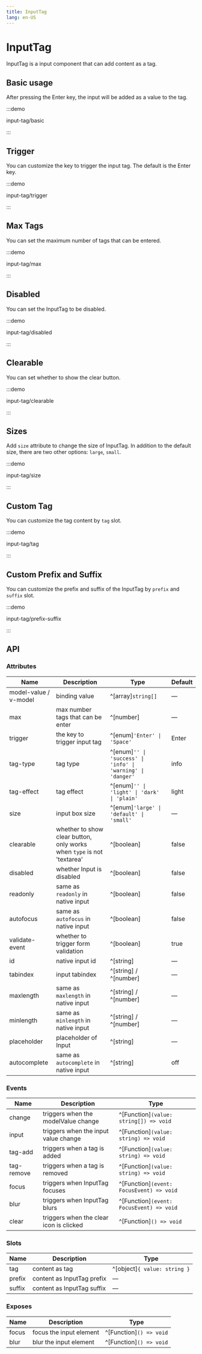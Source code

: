 ```yaml
---
title: InputTag
lang: en-US
---
```


# InputTag

InputTag is a input component that can add content as a tag.

## Basic usage

After pressing the Enter key, the input will be added as a value to the tag.

:::demo

input-tag/basic

:::

## Trigger

You can customize the key to trigger the input tag. The default is the Enter key.

:::demo

input-tag/trigger

:::

## Max Tags

You can set the maximum number of tags that can be entered.

:::demo

input-tag/max

:::

## Disabled

You can set the InputTag to be disabled.

:::demo

input-tag/disabled

:::

## Clearable

You can set whether to show the clear button.

:::demo

input-tag/clearable

:::

## Sizes

Add `size` attribute to change the size of InputTag. In addition to the default size, there are two other options: `large`, `small`.

:::demo

input-tag/size

:::

## Custom Tag

You can customize the tag content by `tag` slot.

:::demo

input-tag/tag

:::

## Custom Prefix and Suffix

You can customize the prefix and suffix of the InputTag by `prefix` and `suffix` slot.

:::demo

input-tag/prefix-suffix

:::

## API

### Attributes

| Name                  | Description                                                            | Type                                                        | Default |
| --------------------- | ---------------------------------------------------------------------- | ----------------------------------------------------------- | ------- |
| model-value / v-model | binding value                                                          | ^[array]`string[]`                                          | —       |
| max                   | max number tags that can be enter                                      | ^[number]                                                   | —       |
| trigger               | the key to trigger input tag                                           | ^[enum]`'Enter' \| 'Space'`                                 | Enter   |
| tag-type              | tag type                                                               | ^[enum]`'' \| 'success' \| 'info' \| 'warning' \| 'danger'` | info    |
| tag-effect            | tag effect                                                             | ^[enum]`'' \| 'light' \| 'dark' \| 'plain'`                 | light   |
| size                  | input box size                                                         | ^[enum]`'large' \| 'default' \| 'small'`                    | —       |
| clearable             | whether to show clear button, only works when `type` is not 'textarea' | ^[boolean]                                                  | false   |
| disabled              | whether Input is disabled                                              | ^[boolean]                                                  | false   |
| readonly              | same as `readonly` in native input                                     | ^[boolean]                                                  | false   |
| autofocus             | same as `autofocus` in native input                                    | ^[boolean]                                                  | false   |
| validate-event        | whether to trigger form validation                                     | ^[boolean]                                                  | true    |
| id                    | native input id                                                        | ^[string]                                                   | —       |
| tabindex              | input tabindex                                                         | ^[string] / ^[number]                                       | —       |
| maxlength             | same as `maxlength` in native input                                    | ^[string] / ^[number]                                       | —       |
| minlength             | same as `minlength` in native input                                    | ^[string] / ^[number]                                       | —       |
| placeholder           | placeholder of Input                                                   | ^[string]                                                   | —       |
| autocomplete          | same as `autocomplete` in native input                                 | ^[string]                                                   | off     |

### Events

| Name       | Description                             | Type                                     |
| ---------- | --------------------------------------- | ---------------------------------------- |
| change     | triggers when the modelValue change     | ^[Function]`(value: string[]) => void`   |
| input      | triggers when the input value change    | ^[Function]`(value: string) => void`     |
| tag-add    | triggers when a tag is added            | ^[Function]`(value: string) => void`     |
| tag-remove | triggers when a tag is removed          | ^[Function]`(value: string) => void`     |
| focus      | triggers when InputTag focuses          | ^[Function]`(event: FocusEvent) => void` |
| blur       | triggers when InputTag blurs            | ^[Function]`(event: FocusEvent) => void` |
| clear      | triggers when the clear icon is clicked | ^[Function]`() => void`                  |

### Slots

| Name   | Description                | Type                         |
| ------ | -------------------------- | ---------------------------- |
| tag    | content as tag             | ^[object]`{ value: string }` |
| prefix | content as InputTag prefix | —                            |
| suffix | content as InputTag suffix | —                            |

### Exposes

| Name  | Description             | Type                    |
| ----- | ----------------------- | ----------------------- |
| focus | focus the input element | ^[Function]`() => void` |
| blur  | blur the input element  | ^[Function]`() => void` |
